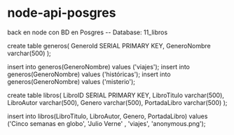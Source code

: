 # node-api-posgres
back en node con BD en Posgres
-- Database: 11_libros


create table generos(
GeneroId SERIAL PRIMARY KEY,
GeneroNombre varchar(500)
);

insert into generos(GeneroNombre) values ('viajes');
insert into generos(GeneroNombre) values ('históricas');
insert into generos(GeneroNombre) values ('misterio');


create table libros(
LibroID SERIAL PRIMARY KEY,
LibroTitulo varchar(500),
LibroAutor varchar(500),
Genero varchar(500),
PortadaLibro varchar(500)
);


insert into libros(LibroTitulo, LibroAutor, Genero, PortadaLibro) 
values ('Cinco semanas en globo', 'Julio Verne' , 'viajes', 'anonymous.png');
